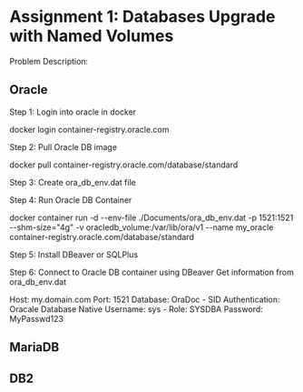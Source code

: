 # Assignment 1: Databases Upgrade with Named Volumes
Problem Description: 

## Oracle
Step 1: Login into oracle in docker

  docker login container-registry.oracle.com

Step 2: Pull Oracle DB image

  docker pull container-registry.oracle.com/database/standard

Step 3: Create ora_db_env.dat file

Step 4: Run Oracle DB Container

  docker container run -d --env-file ./Documents/ora_db_env.dat -p 1521:1521 --shm-size="4g" -v oracledb_volume:/var/lib/ora/v1 --name my_oracle container-registry.oracle.com/database/standard

Step 5: Install DBeaver or SQLPlus

  

Step 6: Connect to Oracle DB container using DBeaver
Get information from ora_db_env.dat

  Host: my.domain.com
  Port: 1521
  Database: OraDoc - SID
  Authentication: Oracale Database Native
  Username: sys - Role: SYSDBA
  Password: MyPasswd123
  
## MariaDB


## DB2
